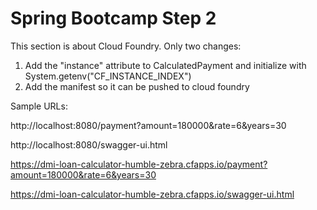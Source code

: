 # Spring Bootcamp Step 2

This section is about Cloud Foundry.  Only two changes:

1. Add the "instance" attribute to CalculatedPayment and initialize with System.getenv("CF_INSTANCE_INDEX")
2. Add the manifest so it can be pushed to cloud foundry 

Sample URLs:

http://localhost:8080/payment?amount=180000&rate=6&years=30

http://localhost:8080/swagger-ui.html

https://dmi-loan-calculator-humble-zebra.cfapps.io/payment?amount=180000&rate=6&years=30

https://dmi-loan-calculator-humble-zebra.cfapps.io/swagger-ui.html
